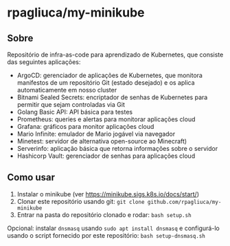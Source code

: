 # rpagliuca/my-minikube

## Sobre
Repositório de infra-as-code para aprendizado de Kubernetes, que consiste das seguintes aplicações:
* ArgoCD: gerenciador de aplicações de Kubernetes, que monitora manifestos de um repositório Git (estado desejado) e os aplica automaticamente em nosso cluster
* Bitnami Sealed Secrets: encriptador de senhas de Kubernetes para permitir que sejam controladas via Git
* Golang Basic API: API básica para testes
* Prometheus: queries e alertas para monitorar aplicações cloud
* Grafana: gráficos para monitor aplicações cloud
* Mario Infinite: emulador de Mario jogável via navegador
* Minetest: servidor de alternativa open-source ao Minecraft)
* Serverinfo: aplicação básica que retorna informações sobre o servidor
* Hashicorp Vault: gerenciador de senhas para aplicações cloud

## Como usar
1. Instalar o minikube (ver https://minikube.sigs.k8s.io/docs/start/)
2. Clonar este repositório usando git: `git clone github.com/rpagliuca/my-minikube`
3. Entrar na pasta do repositório clonado e rodar: `bash setup.sh`

Opcional: instalar `dnsmasq` usando `sudo apt install dnsmasq` e configurá-lo usando o script fornecido por este repositório: `bash setup-dnsmasq.sh`
